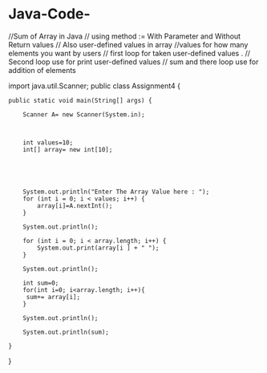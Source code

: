 # Java-Code-
//Sum of Array in Java 
// using method := With Parameter and Without Return values 
// Also user-defined values in array 
//values for how many elements you want by users 
//  first loop for taken user-defined values .
// Second loop use for print user-defined values 
// sum and there loop  use for addition of elements 



import java.util.Scanner;
public class Assignment4 {

    public static void main(String[] args) {
        
        Scanner A= new Scanner(System.in);



        int values=10;
        int[] array= new int[10];





        System.out.println("Enter The Array Value here : ");
        for (int i = 0; i < values; i++) {                         
            array[i]=A.nextInt();
        }

        System.out.println();

        for (int i = 0; i < array.length; i++) {
            System.out.print(array[i ] + " ");
        }

        System.out.println();

        int sum=0;
        for(int i=0; i<array.length; i++){
         sum+= array[i];
        }
        
        System.out.println();

        System.out.println(sum);

    }
}





